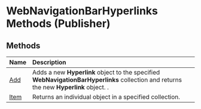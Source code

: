 
# WebNavigationBarHyperlinks Methods (Publisher)

## Methods



|**Name**|**Description**|
|:-----|:-----|
| [Add](6cd0c43a-fec1-c9b8-dc86-00e1cc314087.md)|Adds a new  **Hyperlink** object to the specified **WebNavigationBarHyperlinks** collection and returns the new **Hyperlink** object. .|
| [Item](f5ba7ecf-1938-9fd7-ea18-e8fb0e94a661.md)|Returns an individual object in a specified collection.|
